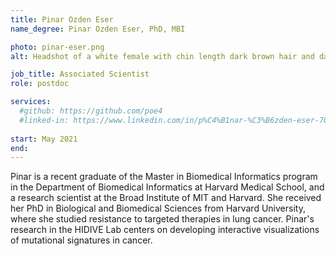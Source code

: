 ```yaml
---
title: Pinar Ozden Eser
name_degree: Pinar Ozden Eser, PhD, MBI

photo: pinar-eser.png
alt: Headshot of a white female with chin length dark brown hair and dark brown eyes with a full smile. She is wearing a hair clip, plain long sleeved black shirt and is situated in front of a plain white background.

job_title: Associated Scientist
role: postdoc

services:
  #github: https://github.com/poe4
  #linked-in: https://www.linkedin.com/in/p%C4%B1nar-%C3%B6zden-eser-70791bbb/
  
start: May 2021
end:
---
```

Pinar is a recent graduate of the Master in Biomedical Informatics program in the Department of Biomedical Informatics at Harvard Medical School, and a research scientist at the Broad Institute of MIT and Harvard. She received her PhD in Biological and Biomedical Sciences from Harvard University, where she studied resistance to targeted therapies in lung cancer. Pinar's research in the HIDIVE Lab centers on developing interactive visualizations of mutational signatures in cancer.
